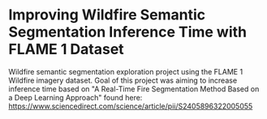 # Improving Wildfire Semantic Segmentation Inference Time with FLAME 1 Dataset
Wildfire semantic segmentation exploration project using the FLAME 1 Wildfire imagery dataset. Goal of this project was aiming to increase inference time based on "A Real-Time Fire Segmentation Method Based on a Deep Learning Approach" found here: https://www.sciencedirect.com/science/article/pii/S2405896322005055

